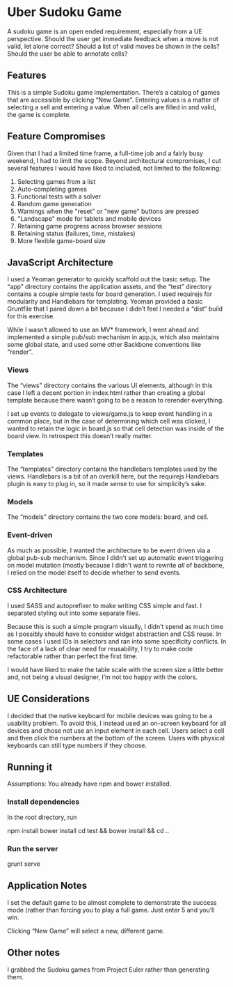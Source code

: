 # Uber Sudoku Game

A sudoku game is an open ended requirement, especially from a UE perspective. Should the user get immediate feedback when a move is not valid, let alone correct? Should a list of valid moves be shown in the cells? Should the user be able to annotate cells?

## Features

This is a simple Sudoku game implementation. There’s a catalog of games that are accessible by clicking “New Game”. Entering values is a matter of selecting a sell and entering a value. When all cells are filled in and valid, the game is complete.


## Feature Compromises

Given that I had a limited time frame, a full-time job and a fairly busy weekend, I had to limit the scope. Beyond architectural compromises, I cut several features I would have liked to included, not limited to the following:

1. Selecting games from a list
2. Auto-completing games
3. Functional tests with a solver
4. Random game generation
5. Warnings when the "reset" or "new game" buttons are pressed
6. "Landscape" mode for tablets and mobile devices
7. Retaining game progress across browser sessions
8. Retaining status (failures, time, mistakes)
9. More flexible game-board size


## JavaScript Architecture

I used a Yeoman generator to quickly scaffold out the basic setup. The “app” directory contains the application assets, and the “test” directory contains a couple simple tests for board generation. I used requirejs for modularity and Handlebars for templating. Yeoman provided a basic Gruntfile that I pared down a bit because I didn’t feel I needed a “dist” build for this exercise.

While I wasn‘t allowed to use an MV* framework, I went ahead and implemented a simple pub/sub mechanism in app.js, which also maintains some global state, and used some other Backbone conventions like “render”.

### Views
The “views” directory contains the various UI elements, although in this case I left a decent portion in index.html rather than creating a global template because there wasn‘t going to be a reason to rerender everything.

I set up events to delegate to views/game.js to keep event handling in a common place, but in the case of determining which cell was clicked, I wanted to retain the logic in board.js so that cell detection was inside of the board view. In retrospect this doesn’t really matter.

### Templates
The “templates” directory contains the handlebars templates used by the views. Handlebars is a bit of an overkill here, but the requirejs Handlebars plugin is easy to plug in, so it made sense to use for simplicity’s sake.


### Models
The “models” directory contains the two core models: board, and cell.


### Event-driven
As much as possible, I wanted the architecture to be event driven via a global pub-sub mechanism. Since I didn't set up automatic event triggering on model mutation (mostly because I didn't want to rewrite _all_ of backbone, I relied on the model itself to decide whether to send events.

### CSS Architecture
I used SASS and autoprefixer to make writing CSS simple and fast. I separated styling out into some separate files.

Because this is such a simple program visually, I didn’t spend as much time as I possibly should have to consider widget abstraction and CSS reuse. In some cases I used IDs in selectors and ran into some specificity conflicts. In the face of a lack of clear need for reusability, I try to make code refactorable rather than perfect the first time.

I would have liked to make the table scale with the screen size a little better and, not being a visual designer, I’m not too happy with the colors.

## UE Considerations

I decided that the native keyboard for mobile devices was going to be a usability problem. To avoid this, I instead used an on-screen keyboard for all devices and chose not use an input element in each cell. Users select a cell and then click the numbers at the bottom of the screen. Users with physical keyboards can still type numbers if they choose.

## Running it

Assumptions: You already have npm and bower installed.

### Install dependencies

In the root directory, run

  npm install
  bower install
  cd test && bower install && cd ..

### Run the server

  grunt serve

## Application Notes

I set the default game to be almost complete to demonstrate the success mode (rather than forcing you to play a full game. Just enter 5 and you’ll win.

Clicking “New Game” will select a new, different game.


## Other notes

I grabbed the Sudoku games from Project Euler rather than generating them.
